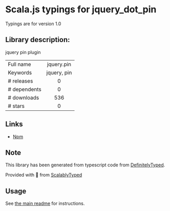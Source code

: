 
# Scala.js typings for jquery_dot_pin

Typings are for version 1.0

## Library description:
jquery pin plugin

|                    |                 |
| ------------------ | :-------------: |
| Full name          | jquery.pin |
| Keywords           | jquery, pin |
| # releases         | 0 |
| # dependents       | 0 |
| # downloads        | 536 |
| # stars            | 0 |

## Links
- [Npm](https://www.npmjs.com/package/jquery.pin)
    


## Note
This library has been generated from typescript code from [DefinitelyTyped](https://definitelytyped.org).

Provided with :purple_heart: from [ScalablyTyped](https://github.com/oyvindberg/ScalablyTyped)

## Usage
See [the main readme](../../readme.md) for instructions.


